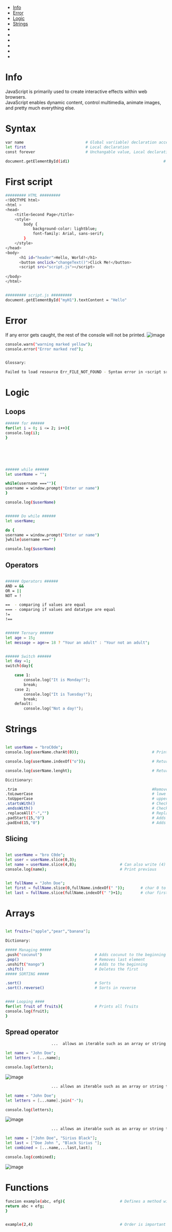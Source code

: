 - [Info](#info)
- [Error](#error)
- [Logic](#logic)
- [Strings](#strings)
- [](#)
- [](#)
- [](#)
- [](#)
- [](#)
- [](#)


# Info
JavaScript is primarily used to create interactive effects within web browsers.  
JavaScript enables dynamic content, control multimedia, animate images, and pretty much everything else.  


# Syntax
```bash
var name                           # Global var(iable) declaration accessable everywhere
let first                          # Local declaration
const forever                      # Unchangable value, Local declaration
```


```bash
document.getElementById(id1)                                         # Finds the reference id named id1

```

# First script
```bash
######### HTML #########
<!DOCTYPE html>
<html >
<head>
    <title>Second Page</title>
    <style>
        body {
            background-color: lightblue;
            font-family: Arial, sans-serif;
        }
    </style>
</head>
<body>
      <h1 id="header">Hello, World!</h1>
      <button onclick="changeText()">Click Me!</button>
      <script src="script.js"></script>
    
</body>
</html>


######### script.js #########
document.getElementById("myH1").textContent = "Hello"            
````

# Error
If any error gets caught, the rest of the console will not be printed. 
![image](https://github.com/Keeriiim/WebDev/assets/117115289/9421359d-8fae-459b-accf-8e180d3cd326)  


```bash
console.warn("warning marked yellow");
console.error("Error marked red");


Glossary:

Failed to load resource Err_FILE_NOT_FOUND - Syntax error in <script src="somethin.js">
```



# Logic

## Loops
```bash
###### for ######
for(let i = 0; i <= 2; i++){
console.log(i);
}






###### while ######
let userName = "";

while(username ===""){
username = window.prompt("Enter ur name")
}

console.log($userName)


###### Do while ######
let userName;

do {
username = window.prompt("Enter ur name")
}while(username ==="")

console.log($userName)
```

## Operators
```bash

###### Operators ######
AND = &&
OR = ||
NOT = !

==  - comparing if values are equal
=== - comparing if values and datatype are equal
!=
!==


###### Ternary ######
let age = 15;
let message = age>= 18 ? "Your an adult" : "Your not an adult";


###### Switch ######
let day =1;
switch(day){

    case 1:
        console.log("It is Monday!");
        break;
    case 2;
        console.log("It is Tuesday!");
        break;
    default:
        console.log("Not a day!");
```


# Strings
```bash

let userName = "broC0de";
console.log(userName.charAt(0));                                # Prints char at index 0

console.log(userName.indexOf("o"));                             # Returns first idenx of "o"

console.log(userName.lenght);                                   # Returns lenght of string

Dicitionary:

.trim                                                           #Removes all whitespaces
.toLowerCase                                                    # lowe case
.toUpperCase                                                    # upper case
.startsWith()                                                   # Checks if the string starts with ()
.endssWith()                                                    # Checks if the string ends with ()
.replaceAll("-","")                                             # Replaces all - with nothing
.padStart(15,"0")                                               # Adds 0 to the beginning untill it reaches 15 chars
.padEnd(15,"0")                                                 # Adds 0 to the end untill it reaches 15 chars
```

## Slicing
```bash

let userName = "bro C0de";
let user = userName.slice(0,3);
let name = userName.slice(4,8);                   # Can also write (4) meaning from 4 to end
console.log(name);                                # Print previous


let fullName = "John Doe";
let first = fullName.slice(0,fullName.indexOf(" "));       # char 0 to first "space"
let last = fullName.slice(fullName.indexOf(" ")+1);        # char first "space" + 1 to end

```


# Arrays
```bash

let fruits=["apple","pear","banana"];

Dictionary:

##### Managing #####
.push("cocunut")                       # Adds cocunut to the beginning    
.pop()                                 # Removes last element
.unshift("mango")                      # Adds to the beginning
.shift()                               # Deletes the first
##### SORTING #####

.sort()                                # Sorts
.sort().reverse()                      # Sorts in reverse


#### Looping ####
for(let fruit of fruits){              # Prints all fruits
console.log(fruit);
}
```

## Spread operator
```bash
                    ...  allows an iterable such as an array or string to be exapnded into separate elements

let name = "John Doe";
let letters = [...name];

console.log(letters);
```
![image](https://github.com/Keeriiim/WebDev/assets/117115289/873e0681-9d63-4ea5-b9d1-9620747431fb)
  

```bash
                    ... allows an iterable such as an array or string to be exapnded into separate elements

let name = "John Doe";
let letters = [...name].join("-");

console.log(letters);
```
![image](https://github.com/Keeriiim/WebDev/assets/117115289/14838aa6-d956-4cee-ad04-7b98095f0478)  

```bash
                    ... allows an iterable such as an array or string to be exapnded into separate elements

let name = ["John Doe", "Sirius Black"];
let last = ["Doe John ", "Black Sirius "];
let combined = [...name,...last,last];

console.log(combined);
```
![image](https://github.com/Keeriiim/WebDev/assets/117115289/c5025974-33a1-4b51-a221-e02a61b95f58)  












# Functions
```bash
funcion example(abc, efg){                        # Defines a method with parameters
return abc + efg;
}


example(2,4)                                      # Order is important of the numbers!
```


